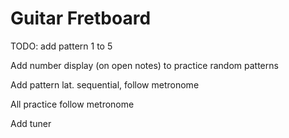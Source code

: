 # Guitar Fretboard

TODO: add pattern 1 to 5

Add number display (on open notes) to practice random patterns

Add pattern lat. sequential, follow metronome

All practice follow metronome

Add tuner
